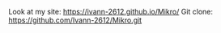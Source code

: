 Look at my site: https://ivann-2612.github.io/Mikro/
Git clone: https://github.com/Ivann-2612/Mikro.git
